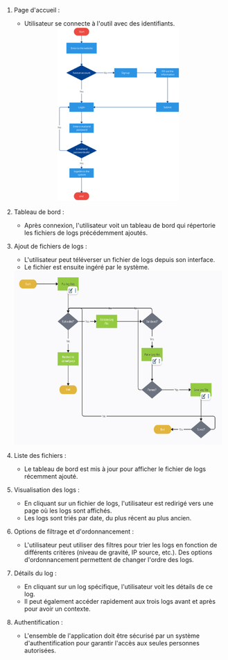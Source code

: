 1. Page d'accueil :
    - Utilisateur se connecte à l'outil avec des identifiants.
    <div align="center">
        <img 
            src="./img/flowchart_user_start.svg" 
            height="400px"
        />
    </div>

2. Tableau de bord :
    - Après connexion, l'utilisateur voit un tableau de bord qui répertorie les fichiers de logs précédemment ajoutés.


3. Ajout de fichiers de logs :
    - L'utilisateur peut téléverser un fichier de logs depuis son interface.
    - Le fichier est ensuite ingéré par le système.
    <div align="center">
        <img 
            src="./img/flowcharts_ingestion.png" 
            height="400px"
        />
    </div>

4. Liste des fichiers :
    - Le tableau de bord est mis à jour pour afficher le fichier de logs récemment ajouté.


5. Visualisation des logs :
    - En cliquant sur un fichier de logs, l'utilisateur est redirigé vers une page où les logs sont affichés.
    - Les logs sont triés par date, du plus récent au plus ancien.


6. Options de filtrage et d'ordonnancement :
    - L'utilisateur peut utiliser des filtres pour trier les logs en fonction de différents critères (niveau de gravité, IP source, etc.). Des options d'ordonnancement permettent de changer l'ordre des logs.


7. Détails du log :
    - En cliquant sur un log spécifique, l'utilisateur voit les détails de ce log.
    - Il peut également accéder rapidement aux trois logs avant et après pour avoir un contexte.


8. Authentification :
    - L'ensemble de l'application doit être sécurisé par un système d'authentification pour garantir l'accès aux seules personnes autorisées.